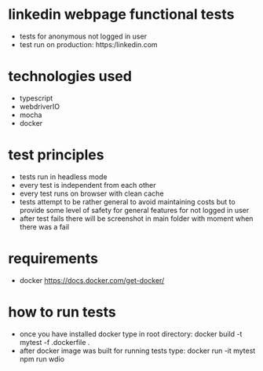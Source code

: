 # linkedin webpage functional tests
- tests for anonymous not logged in user
- test run on production: https:/linkedin.com

# technologies used
- typescript
- webdriverIO
- mocha
- docker

# test principles
- tests run in headless mode
- every test is independent from each other
- every test runs on browser with clean cache
- tests attempt to be rather general to avoid maintaining costs 
    but to provide some level of safety for general features
    for not logged in user
- after test fails there will be screenshot in main folder with moment when there was a fail


# requirements
- docker https://docs.docker.com/get-docker/

# how to run tests
- once you have installed docker type in root directory: 
docker build -t mytest -f .dockerfile .
- after docker image was built for running tests type:
docker run -it mytest npm run wdio